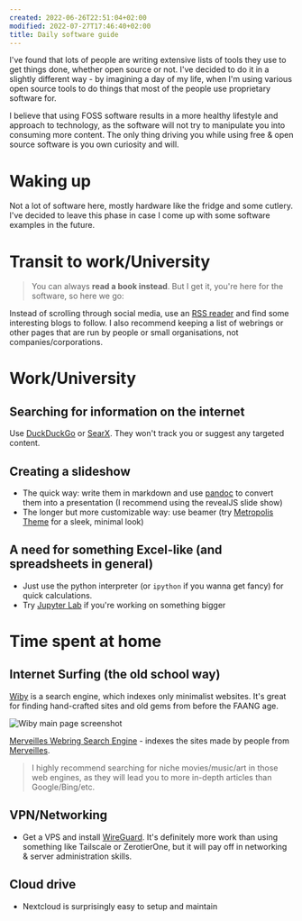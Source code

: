 ```yaml
---
created: 2022-06-26T22:51:04+02:00
modified: 2022-07-27T17:46:40+02:00
title: Daily software guide
---
```


I've found that lots of people are writing extensive lists of tools they use to get things done, whether open source or not. I've decided to do it in a slightly different way - by imagining a day of my life, when I'm using various open source tools to do things that most of the people use proprietary software for.

I believe that using FOSS software results in a more healthy lifestyle
and approach to technology, as the software will not try to manipulate you
into consuming more content.
The only thing driving you while using free & open source software is
you own curiosity and will.

# Waking up

Not a lot of software here, mostly hardware like the fridge and some cutlery. I've decided to leave this phase in case I come up with some software examples in the future. 

# Transit to work/University

>You can always **read a book instead**. 
>But I get it, you're here for the software,
>so here we go:

Instead of scrolling through social media, use an
[RSS reader](https://f-droid.org/en/packages/com.nononsenseapps.feeder/)
and find some interesting blogs to follow. I also recommend keeping a list
of webrings or other pages that are run by people or
small organisations, not companies/corporations.

# Work/University

## Searching for information on the internet

Use [DuckDuckGo](duckduckgo.com/) or [SearX](https://searx.space/). They won't track you or suggest any targeted content.

## Creating a slideshow

- The quick way: write them in markdown and use [pandoc](https://pandoc.org/demos.html) to convert them into a presentation (I recommend using the revealJS slide show)
- The longer but more customizable way: use beamer (try [Metropolis Theme](https://www.overleaf.com/latex/templates/metropolis-beamer-theme/qzyvdhrntfmrfor) for a sleek, minimal look)

## A need for something Excel-like (and spreadsheets in general) 

- Just use the python interpreter (or `ipython` if you wanna get fancy) for quick calculations. 
- Try [Jupyter Lab](https://jupyter.org/) if you're working on something bigger

# Time spent at home

## Internet Surfing (the old school way)

[Wiby](http://wiby.me/) is a search engine, which indexes only minimalist websites.
It's great for finding hand-crafted sites and old gems from before the FAANG age.

![Wiby main page screenshot](/wiby.jpg)

[Merveilles Webring Search Engine](https://lieu.cblgh.org/) - indexes the sites made by people from [Merveilles](merveilles.town).


>I highly recommend searching for niche movies/music/art in those web engines,
>as they will lead you to more in-depth articles than Google/Bing/etc.

## VPN/Networking

- Get a VPS and install [WireGuard](https://www.wireguard.com/). It's definitely more work than using something like Tailscale or ZerotierOne, but it will pay off in networking & server administration skills.

## Cloud drive

- Nextcloud is surprisingly easy to setup and maintain
